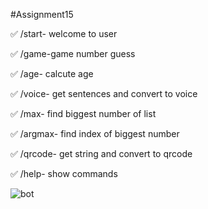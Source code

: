 #Assignment15

✅ /start- welcome to user

✅ /game-game number guess

✅ /age- calcute age

✅ /voice- get sentences and convert to voice

✅ /max- find biggest number of list

✅ /argmax- find index of biggest number

✅ /qrcode- get string and convert to qrcode

✅ /help- show commands

![bot](https://user-images.githubusercontent.com/76538787/154933499-2e773c56-3625-410a-8966-c9039e22ef58.jpg)
